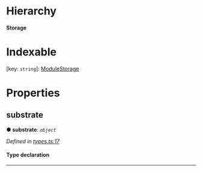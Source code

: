 

# Hierarchy

**Storage**

# Indexable

\[key: `string`\]:&nbsp;[ModuleStorage](_types_.modulestorage.md)
# Properties

<a id="substrate"></a>

##  substrate

**● substrate**: *`object`*

*Defined in [types.ts:17](https://github.com/polkadot-js/api/blob/2e474d7/packages/type-storage/src/types.ts#L17)*

#### Type declaration

___

